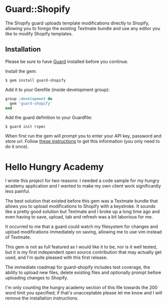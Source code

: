 Guard::Shopify
==============

The Shopify guard uploads template modifications directly to Shopify, allowing you to forego the existing Textmate bundle and use any editor you like to modify Shopify templates.

Installation
------------

Please be sure to have [Guard](https://github.com/guard/guard) installed before you continue.

Install the gem:

    $ gem install guard-shopify

Add it to your Gemfile (inside development group):

``` ruby
group :development do
  gem 'guard-shopify'
end
```

Add the guard definition to your Guardfile:

    $ guard init rspec

When first run the gem will prompt you to enter your API key, password and store url. Follow [these instructions](http://http://wiki.shopify.com/Shopify_Textmate_Bundle) to get this information (you only need to do it once).

Hello Hungry Academy
====================

I wrote this project for two reasons: I needed a code sample for my hungry academy application and I wanted to make my own client work significantly less painful.

The best solution that existed before this gem was a Textmate bundle that allows you to upload modifications to Shopify with a keystroke. It sounds like a pretty good solution but Textmate and I broke up a long time ago and even having to save, upload, tab and refresh was a bit laborious for me. 

It occurred to me that a guard could watch my filesystem for changes and upload modifications immediately on saving, allowing me to use vim instead of Textmate.

This gem is not as full featured as I would like it to be, nor is it well tested, but it is my first independent open source contribution that may actually get used, and I'm quite pleased with this first release.

The immediate roadmap for guard-shopify includes test coverage, the ability to upload new files, delete existing files and optionally prompt before uploading changes to Shopify. 

I'm only counting the hungry academy section of this file towards the 200 word limit you specified; if that's unacceptable please let me know and I will remove the installation instructions. 
